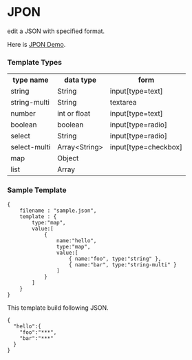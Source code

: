 JPON
====

edit a JSON with specified format.

Here is [JPON Demo](http://matzo.github.com/jpon/).

### Template Types ###
<table>
<tr><th>type name</th><th>data type</th><th>form</th></</tr>
<tr><td>string</td><td>String</td><td>input[type=text]</td></</tr>
<tr><td>string-multi</td><td>String</td><td>textarea</td></</tr>
<tr><td>number</td><td>int or float</td><td>input[type=text]</td></</tr>
<tr><td>boolean</td><td>boolean</td><td>input[type=radio]</td></</tr>
<tr><td>select</td><td>String</td><td>input[type=radio]</td></</tr>
<tr><td>select-multi</td><td>Array&lt;String&gt;</td><td>input[type=checkbox]</td></</tr>
<tr><td>map</td><td>Object</td><td></td></</tr>
<tr><td>list</td><td>Array</td><td></td></</tr>
</table>

### Sample Template ###

    {
        filename : "sample.json",
        template : {
            type:"map",
            value:[
                {
                    name:"hello",
                    type:"map",
                    value:[
                        { name:"foo", type:"string" },
                        { name:"bar", type:"string-multi" }
                    ]
                }
            ]
        }
    }

This template build following JSON.

    {
      "hello":{
        "foo":"***",
        "bar":"***"
      }
    }

